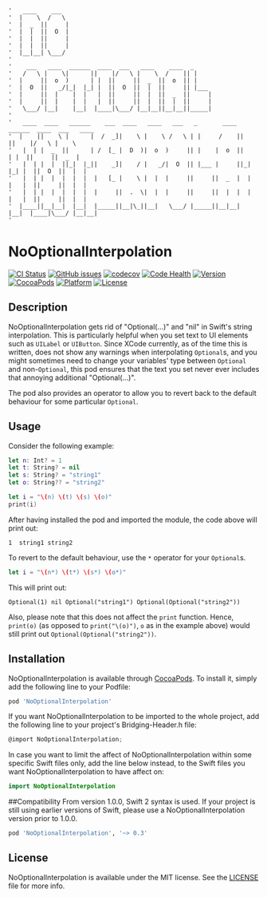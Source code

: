 ```
'   ____    ___                                                                             
'  |    \  /   \                                                                            
'  |  _  ||     |                                                                           
'  |  |  ||  O  |                                                                           
'  |  |  ||     |                                                                           
'  |  |  ||     |                                                                           
'  |__|__| \___/                                                                            
'                                                                                           
'    ___   ____  ______  ____  ___   ____    ____  _                                        
'   /   \ |    \|      ||    |/   \ |    \  /    || |                                       
'  |     ||  o  )      | |  ||     ||  _  ||  o  || |                                       
'  |  O  ||   _/|_|  |_| |  ||  O  ||  |  ||     || |___                                    
'  |     ||  |    |  |   |  ||     ||  |  ||  _  ||     |                                   
'  |     ||  |    |  |   |  ||     ||  |  ||  |  ||     |                                   
'   \___/ |__|    |__|  |____|\___/ |__|__||__|__||_____|                                   
'                                                                                           
'   ____  ____   ______    ___  ____   ____   ___   _       ____  ______  ____  ___   ____  
'  |    ||    \ |      |  /  _]|    \ |    \ /   \ | |     /    ||      ||    |/   \ |    \ 
'   |  | |  _  ||      | /  [_ |  D  )|  o  )     || |    |  o  ||      | |  ||     ||  _  |
'   |  | |  |  ||_|  |_||    _]|    / |   _/|  O  || |___ |     ||_|  |_| |  ||  O  ||  |  |
'   |  | |  |  |  |  |  |   [_ |    \ |  |  |     ||     ||  _  |  |  |   |  ||     ||  |  |
'   |  | |  |  |  |  |  |     ||  .  \|  |  |     ||     ||  |  |  |  |   |  ||     ||  |  |
'  |____||__|__|  |__|  |_____||__|\_||__|   \___/ |_____||__|__|  |__|  |____|\___/ |__|__|
'
```

# NoOptionalInterpolation

[![CI Status](http://img.shields.io/travis/T-Pham/NoOptionalInterpolation.svg?style=flat-square)](https://travis-ci.org/T-Pham/NoOptionalInterpolation)
[![GitHub issues](https://img.shields.io/github/issues/T-Pham/NoOptionalInterpolation.svg?maxAge=2592000&style=flat-square)](https://github.com/T-Pham/NoOptionalInterpolation/issues)
[![codecov](https://codecov.io/gh/T-Pham/NoOptionalInterpolation/branch/master/graph/badge.svg)](https://codecov.io/gh/T-Pham/NoOptionalInterpolation)
[![Code Health](https://landscape.io/github/T-Pham/NoOptionalInterpolation/master/landscape.svg?style=flat-square)](https://landscape.io/github/T-Pham/NoOptionalInterpolation/master)
[![Version](https://img.shields.io/cocoapods/v/NoOptionalInterpolation.svg?style=flat-square)](http://cocoapods.org/pods/NoOptionalInterpolation)
[![CocoaPods](https://img.shields.io/cocoapods/dt/NoOptionalInterpolation.svg?maxAge=2592000&style=flat-square)](http://cocoapods.org/pods/NoOptionalInterpolation)
[![Platform](https://img.shields.io/cocoapods/p/NoOptionalInterpolation.svg?style=flat-square)](http://cocoapods.org/pods/NoOptionalInterpolation)
[![License](https://img.shields.io/cocoapods/l/NoOptionalInterpolation.svg?style=flat-square)](LICENSE)

## Description

NoOptionalInterpolation gets rid of "Optional(...)" and "nil" in Swift's string interpolation. This is particularly helpful when you set text to UI elements such as `UILabel` or `UIButton`. Since XCode currently, as of the time this is written, does not show any warnings when interpolating `Optional`s, and you might sometimes need to change your variables' type between `Optional` and non-`Optional`, this pod ensures that the text you set never ever includes that annoying additional "Optional(...)".

The pod also provides an operator to allow you to revert back to the default behaviour for some particular `Optional`.

## Usage

Consider the following example:

```swift
let n: Int? = 1
let t: String? = nil
let s: String? = "string1"
let o: String?? = "string2"

let i = "\(n) \(t) \(s) \(o)"
print(i)
```

After having installed the pod and imported the module, the code above will print out:

```
1  string1 string2
```

To revert to the default behaviour, use the `*` operator for your `Optional`s.

```swift
let i = "\(n*) \(t*) \(s*) \(o*)"
```

This will print out:

```
Optional(1) nil Optional("string1") Optional(Optional("string2"))
```

Also, please note that this does not affect the `print` function. Hence, `print(o)` (as opposed to `print("\(o)")`, `o` as in the example above) would still print out `Optional(Optional("string2"))`.

## Installation

NoOptionalInterpolation is available through [CocoaPods](http://cocoapods.org/pods/NoOptionalInterpolation). To install
it, simply add the following line to your Podfile:

```ruby
pod 'NoOptionalInterpolation'
```

If you want NoOptionalInterpolation to be imported to the whole project, add the following line to your project's Bridging-Header.h file:
```objective-c
@import NoOptionalInterpolation;
```

In case you want to limit the affect of NoOptionalInterpolation within some specific Swift files only, add the line below instead, to the Swift files you want NoOptionalInterpolation to have affect on:
```swift
import NoOptionalInterpolation
```

##Compatibility
From version 1.0.0, Swift 2 syntax is used. If your project is still using earlier versions of Swift, please use a NoOptionalInterpolation version prior to 1.0.0.

```ruby
pod 'NoOptionalInterpolation', '~> 0.3'
```

## License

NoOptionalInterpolation is available under the MIT license. See the [LICENSE](LICENSE) file for more info.
